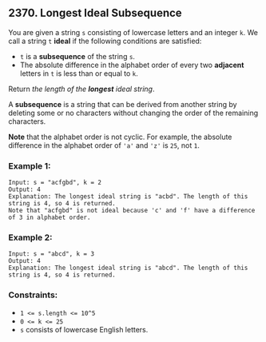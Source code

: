 ## 2370. Longest Ideal Subsequence

You are given a string ```s``` consisting of lowercase letters and an integer ```k```. We call a string ```t``` **ideal** if the following conditions are satisfied:

* ```t``` is a **subsequence** of the string ```s```.
* The absolute difference in the alphabet order of every two **adjacent** letters in ```t``` is less than or equal to ```k```.

Return *the length of the **longest** ideal string*.

A **subsequence** is a string that can be derived from another string by deleting some or no characters without changing the order of the remaining characters.

**Note** that the alphabet order is not cyclic. For example, the absolute difference in the alphabet order of ```'a'``` and ```'z'``` is ```25```, not ```1```.

### Example 1:
```
Input: s = "acfgbd", k = 2
Output: 4
Explanation: The longest ideal string is "acbd". The length of this string is 4, so 4 is returned.
Note that "acfgbd" is not ideal because 'c' and 'f' have a difference of 3 in alphabet order.
```
### Example 2:
```
Input: s = "abcd", k = 3
Output: 4
Explanation: The longest ideal string is "abcd". The length of this string is 4, so 4 is returned.
```

### Constraints:

* ```1 <= s.length <= 10^5```
* ```0 <= k <= 25```
* ```s``` consists of lowercase English letters.